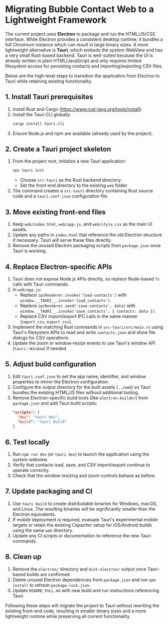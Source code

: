 # Migrating Bubble Contact Web to a Lightweight Framework

The current project uses **Electron** to package and run the HTML/JS/CSS interface. While Electron provides a consistent desktop runtime, it bundles a full Chromium instance which can result in large binary sizes. A more lightweight alternative is **Tauri**, which embeds the system WebView and has a very small Rust-based backend. Tauri is well-suited because the UI is already written in plain HTML/JavaScript and only requires limited filesystem access for persisting contacts and importing/exporting CSV files.

Below are the high-level steps to transition the application from Electron to Tauri while retaining existing functionality.

## 1. Install Tauri prerequisites

1. Install Rust and Cargo (https://www.rust-lang.org/tools/install).
2. Install the Tauri CLI globally:
   ```bash
   cargo install tauri-cli
   ```
3. Ensure Node.js and npm are available (already used by the project).

## 2. Create a Tauri project skeleton

1. From the project root, initialize a new Tauri application:
   ```bash
   npx tauri init
   ```
   - Choose `src-tauri` as the Rust backend directory.
   - Set the front-end directory to the existing `web` folder.
2. The command creates a `src-tauri` directory containing Rust source code and a `tauri.conf.json` configuration file.

## 3. Move existing front-end files

1. Keep `web/index.html`, `web/app.js`, and `web/style.css` as the main UI assets.
2. Update any paths in `index.html` that reference the old Electron structure if necessary. Tauri will serve these files directly.
3. Remove the unused Electron packaging scripts from `package.json` once Tauri is working.

## 4. Replace Electron-specific APIs

1. Tauri does not expose Node.js APIs directly, so replace Node-based `fs` calls with Tauri commands.
2. In `web/app.js`:
   - Replace `ipcRenderer.invoke('load-contacts')` with `window.__TAURI__.invoke('load_contacts')`.
   - Replace `ipcRenderer.send('save-contacts', data)` with `window.__TAURI__.invoke('save_contacts', { contacts: data })`.
   - Replace CSV import/export IPC calls in the same manner (`import_csv`, `export_csv`).
3. Implement the matching Rust commands in `src-tauri/src/main.rs` using Tauri's filesystem APIs to read and write `contacts.json` and show file dialogs for CSV operations.
4. Update the zoom or window-resize events to use Tauri's window API (`tauri::Window`) if needed.

## 5. Adjust build configuration

1. Edit `tauri.conf.json` to set the app name, identifier, and window properties to mirror the Electron configuration.
2. Configure the output directory for the built assets (`../web`) so Tauri bundles the existing HTML/JS files without additional tooling.
3. Remove Electron-specific build tools (like `electron-builder`) from `package.json` and add Tauri build scripts:
   ```json
   "scripts": {
     "dev": "tauri dev",
     "build": "tauri build"
   }
   ```

## 6. Test locally

1. Run `npm run dev` (or `tauri dev`) to launch the application using the system webview.
2. Verify that contacts load, save, and CSV import/export continue to operate correctly.
3. Check that the window resizing and zoom controls behave as before.

## 7. Update packaging and CI

1. Use `tauri build` to create distributable binaries for Windows, macOS, and Linux. The resulting binaries will be significantly smaller than the Electron equivalents.
2. If mobile deployment is required, evaluate Tauri's experimental mobile targets or retain the existing Capacitor setup for iOS/Android builds using the same `web` directory.
3. Update any CI scripts or documentation to reference the new Tauri commands.

## 8. Clean up

1. Remove the `electron/` directory and `dist-electron/` output once Tauri-based builds are confirmed.
2. Delete unused Electron dependencies from `package.json` and run `npm install` to refresh `package-lock.json`.
3. Update `README_FULL.md` with new build and run instructions referencing Tauri.

Following these steps will migrate the project to Tauri without rewriting the existing front-end code, resulting in smaller binary sizes and a more lightweight runtime while preserving all current functionality.

